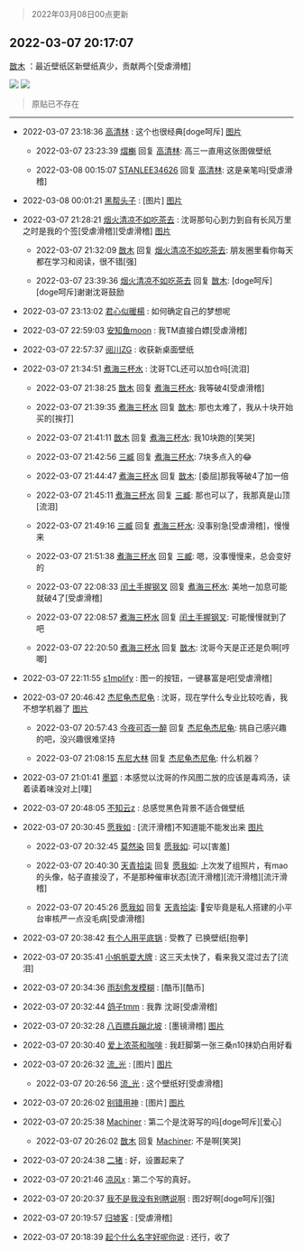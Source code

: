 > 2022年03月08日00点更新
<link rel="stylesheet" href="https://cdn.jsdelivr.net/gh/taotie6/sampleJSON@main/css/photo_show.css">
<meta name="referrer" content="no-referrer" />


 ## 2022-03-07 20:17:07 

 [㪚木](https://www.coolapk.com/picture/34075469?shareKey=ZWIzNGEyZjA0MWY0NjIyNjAzYzM~) ：最近壁纸区新壁纸真少，贡献两个[受虐滑稽] 

<div class="album">
<img class="img-item" src="http://image.coolapk.com/picture/2022/0307/20/1081091_a7ff91d6_5426_4858_597@1080x2340.jpeg" />
<img class="img-item" src="http://image.coolapk.com/picture/2022/0307/20/1081091_b3371b4f_5426_4866_483@1080x2340.png" />
</div>

> 原贴已不存在 

 ------- 

- 2022-03-07 23:18:36 [高清林](uid=8114305) : 这个也很经典[doge呵斥] [图片](http://image.coolapk.com/feed/2022/0307/23/8114305_7ee97ced_6315_7223_996@1080x2400.jpeg)

    - 2022-03-07 23:23:39 [熠櫆](uid=853004) 回复 [高清林](uid=8114305): 高三一直用这张图做壁纸 

    - 2022-03-08 00:15:07 [STANLEE34626](uid=3325205) 回复 [高清林](uid=8114305): 这是亲笔吗[受虐滑稽] 

- 2022-03-08 00:01:21 [黑帮头子](uid=2838832) : [图片] [图片](http://image.coolapk.com/feed/2022/0308/00/2838832_6abf84ff_8881_0843_55@1440x3120.jpeg)

- 2022-03-07 21:28:21 [烟火清凉不如吃茶去](uid=4279524) : 沈哥那句心到力到自有长风万里之时是我的个签[受虐滑稽][受虐滑稽] [图片](http://image.coolapk.com/feed/2022/0307/21/4279524_3c7d04b1_9697_2041_304@1080x2376.jpeg)

    - 2022-03-07 21:32:09 [㪚木](uid=1081091) 回复 [烟火清凉不如吃茶去](uid=4279524): 朋友圈里看你每天都在学习和阅读，很不错[强] 

    - 2022-03-07 23:39:36 [烟火清凉不如吃茶去](uid=4279524) 回复 [㪚木](uid=1081091): [doge呵斥][doge呵斥]谢谢沈哥鼓励 

- 2022-03-07 23:13:02 [君心似暖楊](uid=3303409) : 如何确定自己的梦想呢 

- 2022-03-07 22:59:03 [安知鱼moon](uid=3709834) : 我TM直接白嫖[受虐滑稽] 

- 2022-03-07 22:57:37 [阅川ZG](uid=2440130) : 收获新桌面壁纸 

- 2022-03-07 21:34:51 [煮海三杯水](uid=695018) : 沈哥TCL还可以加仓吗[流泪] 

    - 2022-03-07 21:38:25 [㪚木](uid=1081091) 回复 [煮海三杯水](uid=695018): 我等破4[受虐滑稽] 

    - 2022-03-07 21:39:35 [煮海三杯水](uid=695018) 回复 [㪚木](uid=1081091): 那也太难了，我从十块开始买的[挨打] 

    - 2022-03-07 21:41:11 [㪚木](uid=1081091) 回复 [煮海三杯水](uid=695018): 我10块跑的[笑哭] 

    - 2022-03-07 21:42:56 [三臧](uid=1176937) 回复 [煮海三杯水](uid=695018): 7块多点入的😂 

    - 2022-03-07 21:44:47 [煮海三杯水](uid=695018) 回复 [㪚木](uid=1081091): [委屈]那我等破4了加一倍 

    - 2022-03-07 21:45:11 [煮海三杯水](uid=695018) 回复 [三臧](uid=1176937): 那也可以了，我那真是山顶[流泪] 

    - 2022-03-07 21:49:16 [三臧](uid=1176937) 回复 [煮海三杯水](uid=695018): 没事别急[受虐滑稽]，慢慢来 

    - 2022-03-07 21:51:38 [煮海三杯水](uid=695018) 回复 [三臧](uid=1176937): 嗯，没事慢慢来，总会变好的 

    - 2022-03-07 22:08:33 [闰土手握钢叉](uid=3177928) 回复 [煮海三杯水](uid=695018): 美地一加息可能就破4了[受虐滑稽] 

    - 2022-03-07 22:08:57 [煮海三杯水](uid=695018) 回复 [闰土手握钢叉](uid=3177928): 可能慢慢就到了吧 

    - 2022-03-07 22:20:50 [煮海三杯水](uid=695018) 回复 [㪚木](uid=1081091): 沈哥今天是正还是负啊[哼唧] 

- 2022-03-07 22:11:55 [s1mplify](uid=1732022) : 图一的按钮，一键暴富是吧[受虐滑稽] 

- 2022-03-07 20:46:42 [杰尼龟杰尼龟](uid=18669794) : 沈哥，现在学什么专业比较吃香，我不想学机器了 [图片](http://image.coolapk.com/feed/2022/0307/20/18669794_2a3a516f_7201_5367_756@1080x1080.jpeg)

    - 2022-03-07 20:57:43 [今夜可否一醉](uid=4105733) 回复 [杰尼龟杰尼龟](uid=18669794): 挑自己感兴趣的吧，没兴趣很难坚持 

    - 2022-03-07 21:08:15 [东尼大林](uid=1612569) 回复 [杰尼龟杰尼龟](uid=18669794): 什么机器？ 

- 2022-03-07 21:01:41 [墨郢](uid=1543521) : 本感觉以沈哥的作风图二放的应该是毒鸡汤，读着读着味没对上[噗] 

- 2022-03-07 20:48:05 [不知云z](uid=5657858) : 总感觉黑色背景不适合做壁纸 

- 2022-03-07 20:30:45 [愿我如](uid=3364757) : [流汗滑稽]不知道能不能发出来 [图片](http://image.coolapk.com/feed/2022/0307/20/3364757_6244_1753_406@828x1190.jpg)

    - 2022-03-07 20:32:45 [莫然染](uid=704691) 回复 [愿我如](uid=3364757): 可以[害羞] 

    - 2022-03-07 20:40:30 [天青拾柒](uid=2874164) 回复 [愿我如](uid=3364757): 上次发了组照片，有mao的头像，帖子直接没了，不是那种催审状态[流汗滑稽][流汗滑稽][流汗滑稽] 

    - 2022-03-07 20:45:26 [愿我如](uid=3364757) 回复 [天青拾柒](uid=2874164): 🐔安毕竟是私人搭建的小平台审核严一点没毛病[受虐滑稽] 

- 2022-03-07 20:38:42 [有个人用平底锅](uid=1532298) : 受教了 已换壁纸[抱拳] 

- 2022-03-07 20:35:41 [小帆帆耍大牌](uid=504792) : 这三天太快了，看来我又混过去了[流泪] 

- 2022-03-07 20:34:36 [雨刮愈发模糊](uid=994676) : [酷币][酷币] 

- 2022-03-07 20:32:44 [鸽子tmm](uid=2836053) : 我靠 沈哥[受虐滑稽] 

- 2022-03-07 20:32:28 [八百膘兵蹦北坡](uid=1105274) : [墨镜滑稽] [图片](http://image.coolapk.com/feed/2022/0307/20/1105274_1bda76db_6346_9456_401@2160x2880.jpeg)

- 2022-03-07 20:30:40 [爱上浓茶和咖啡](uid=2216899) : 我赶脚第一张三桑n10抹奶白用好看 

- 2022-03-07 20:26:32 [流_光](uid=1451285) : [图片] [图片](http://image.coolapk.com/feed/2022/0301/09/1451285_8015_5729_915@828x542.jpg)

    - 2022-03-07 20:26:56 [流_光](uid=1451285) : 这个壁纸好[受虐滑稽] 

- 2022-03-07 20:26:02 [别错用神](uid=1734575) : [图片] [图片](http://image.coolapk.com/feed/2022/0307/20/1734575_c34b3c8e_5961_4122_899@600x600.jpeg)

- 2022-03-07 20:25:38 [Machiner](uid=3114536) : 第二个是沈哥写的吗[doge呵斥][爱心] 

    - 2022-03-07 20:26:02 [㪚木](uid=1081091) 回复 [Machiner](uid=3114536): 不是啊[笑哭] 

- 2022-03-07 20:24:38 [二猪](uid=486122) : 好，设置起来了 

- 2022-03-07 20:21:46 [凉风x](uid=1300277) : 第二个写的真好。 

- 2022-03-07 20:20:37 [我不是我没有别瞎说啊](uid=2231912) : 图2好啊[doge呵斥][强] 

- 2022-03-07 20:19:57 [归墟客](uid=3287587) : [受虐滑稽] 

- 2022-03-07 20:18:39 [起个什么名字好呢你说](uid=1503909) : 还行，收了 

